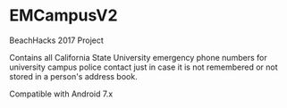 # EMCampusV2
BeachHacks 2017 Project

Contains all California State University emergency phone numbers for university campus police contact just in case it is not remembered or not stored in a person's address book.

Compatible with Android 7.x
